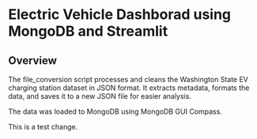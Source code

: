 
# Electric Vehicle Dashborad using MongoDB and Streamlit

## Overview

The file_conversion script processes and cleans the Washington State EV charging station dataset in JSON format. It extracts metadata, formats the data, and saves it to a new JSON file for easier analysis.

The data was loaded to MongoDB using MongoDB GUI Compass.

This is a test change.

